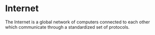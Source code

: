 # Internet

The Internet is a global network of computers connected to each other which communicate through a standardized set of protocols.
